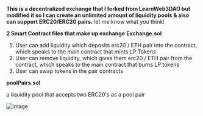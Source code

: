 **This is a decentralized exchange that I forked from LearnWeb3DAO but modified it so I can create an unlimited amount of liquidity pools & also can support ERC20/ERC20 pairs.**
let me know what you think!

**2 Smart Contract files that make up exchange**
**Exchange.sol**
1. User can add liquidity which deposits erc20 / ETH pair into the contract, which speaks to the main contract that mints LP Tokens
2. User can remove liquidity, which gives them erc20 / ETH pair from the contract, which speaks to the main contract that burns LP tokens
3. User can swap tokens in the pair contracts

**poolPairs.sol** 

a liquidity pool that accepts two ERC20's as a pool pair

![image](https://user-images.githubusercontent.com/100609687/190956541-b4914a7d-3d41-42ce-a77a-aefce28a74fb.png)
